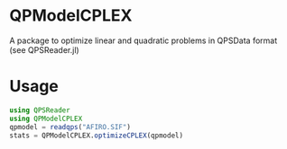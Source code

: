 # QPModelCPLEX

A package to optimize linear and quadratic problems in QPSData format (see
QPSReader.jl)

# Usage

```julia
using QPSReader
using QPModelCPLEX
qpmodel = readqps("AFIRO.SIF")
stats = QPModelCPLEX.optimizeCPLEX(qpmodel)
```
